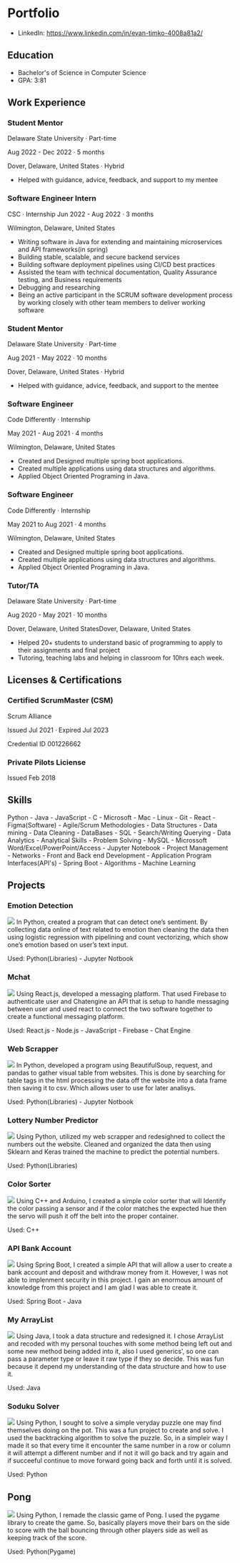 # Portfolio

- LinkedIn: https://www.linkedin.com/in/evan-timko-4008a81a2/

## Education

- Bachelor's of Science in Computer Science
- GPA: 3:81

## Work Experience

### Student Mentor

Delaware State University · Part-time

Aug 2022 - Dec 2022 · 5 months

Dover, Delaware, United States · Hybrid

- Helped with guidance, advice, feedback, and support to my mentee

### Software Engineer Intern

CSC · Internship
Jun 2022 - Aug 2022 · 3 months

Wilmington, Delaware, United States

- Writing software in Java for extending and maintaining microservices and API frameworks(in spring)
- Building stable, scalable, and secure backend services
- Building software deployment pipelines using CI/CD best practices
- Assisted the team with technical documentation, Quality Assurance testing, and Business requirements
- Debugging and researching 
- Being an active participant in the SCRUM software development process by working closely with other team members to deliver working software

### Student Mentor

Delaware State University · Part-time

Aug 2021 - May 2022 · 10 months

Dover, Delaware, United States · Hybrid

- Helped with guidance, advice, feedback, and support to the mentee

### Software Engineer

Code Differently · Internship

May 2021 - Aug 2021 · 4 months

Wilmington, Delaware, United States

- Created and Designed multiple spring boot applications.
- Created multiple applications using data structures and algorithms.
- Applied Object Oriented Programing in Java.

### Software Engineer

Code Differently · Internship

May 2021 to Aug 2021 · 4 months

Wilmington, Delaware, United States

- Created and Designed multiple spring boot applications.
- Created multiple applications using data structures and algorithms.
- Applied Object Oriented Programing in Java.

### Tutor/TA

Delaware State University · Part-time

Aug 2020 - May 2021 · 10 months

Dover, Delaware, United StatesDover, Delaware, United States

- Helped 20+ students to understand basic of programming to apply to their assignments and final project
- Tutoring, teaching labs and helping in classroom for 10hrs each week.

## Licenses & Certifications 

### Certified ScrumMaster (CSM)
Scrum Alliance

Issued Jul 2021 · Expired Jul 2023

Credential ID 001226662

### Private Pilots Liciense
Issued  Feb 2018

## Skills
Python - Java - JavaScript - C - Microsoft - Mac - Linux - Git - React - Figma(Software) - Agile/Scrum Methodologies - Data Structures - Data mining - Data Cleaning - DataBases - SQL - Search/Writing Querying - Data Analytics - Analytical Skills - Problem Solving - MySQL - Microssoft Word/Excel/PowerPoint/Access - Jupyter Notebook - Project Management - Networks - Front and Back end Development - Application Program Interfaces(API's) - Spring Boot - Algorithms - Machine Learning 

## Projects

### Emotion Detection
![](8-png.png)
In Python, created a program that can detect one’s sentiment. By collecting data online of text related to emotion then cleaning the data then using logistic regression with pipelining and count vectorizing, which show one’s emotion based on user’s text input.

Used: Python(Libraries) - Jupyter Notbook

### Mchat
![](7-png.png)
Using React.js, developed a messaging platform. That used Firebase to authenticate user and Chatengine an API that is setup to handle messaging between user and used react to connect the two software together to create a functional messaging platform.

Used: React.js - Node.js - JavaScript - Firebase - Chat Engine

### Web Scrapper
![](9-png.png)
In Python, developed a program using BeautifulSoup, request, and pandas to gather visual table from websites. This is done by searching for table tags in the html processing the data off the website into a data frame then saving it to csv. Which allows user to use for later analisys.

Used: Python(Libraries) - Jupyter Notbook

### Lottery Number Predictor
![](6-png.png)
Using Python, utilized my web scrapper and redesighned to collect the numbers out the website. Cleaned and organized the data then using Sklearn and Keras trained the machine to predict the potential numbers.

Used: Python(Libraries)

### Color Sorter
![](2-png.png)
Using C++ and Arduino, I created a simple color sorter that will Identify the color passing a sensor and if the color matches the expected hue then the servo will push it off the belt into the proper container.

Used: C++

### API Bank Account
![](5-png.png)
Using Spring Boot, I created a simple API that will allow a user to create a bank account and deposit and withdraw money from it. However, I was not able to implenment security in this project. I gain an enormous amount of knowledge from this project and I am glad I was able to create it.

Used: Spring Boot - Java

### My ArrayList
![](3-png.png)
Using Java, I took a data structure and redesigned it. I chose ArrayList and recoded with my personal touches with some method being left out and some new method being added into it, also I used generics', so one can pass a parameter type or leave it raw type if they so decide. This was fun because it depend my understanding of the data structure and how to use it.

Used: Java

### Soduku Solver
![](1-png.png)
Using Python, I sought to solve a simple veryday puzzle one may find themselves doing on the pot. This was a fun project to create and solve. I used the backtracking algorithm to solve the puzzle. So, in a simpleir way I made it so that every time it encounter the same number in a row or column it will attempt a different number and if not it will go back and try again and if succeeful continue to move forward going back and forth until it is solved.

Used: Python

## Pong
![](4-png.png)
Using Python, I remade the classic game of Pong. I used the pygame library to create the game. So, basically players move their bars on the side to score with the ball bouncing through other players side as well as keeping track of the score.

Used: Python(Pygame)
